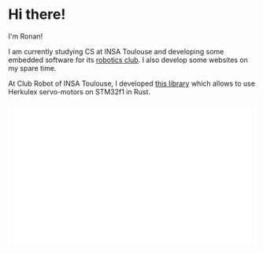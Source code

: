 
<!--
**BloodFutur/BloodFutur** is a ✨ _special_ ✨ repository because its `README.md` (this file) appears on your GitHub profile.

Here are some ideas to get you started:

- 🔭 I’m currently working on ...
- 🌱 I’m currently learning ...
- 👯 I’m looking to collaborate on ...
- 🤔 I’m looking for help with ...
- 💬 Ask me about ...
- 📫 How to reach me: ...
- 😄 Pronouns: ...
- ⚡ Fun fact: ...
-->
# Hi there!

I'm Ronan!

I am currently studying CS at INSA Toulouse and developing some embedded software for its [robotics club](https://clubrobotinsat.github.io). 
I also develop some websites on my spare time.

At Club Robot of INSA Toulouse, I developed [this library](https://github.com/ClubRobotInsat/herkulex-stm32f1xx) which allows to use Herkulex servo-motors on STM32f1 in Rust.

![](https://github.com/BloodFutur/github-stats/blob/master/generated/overview.svg)


